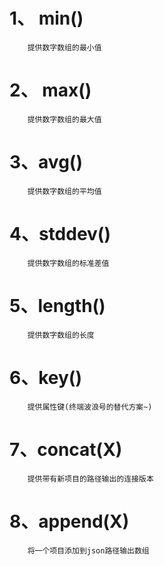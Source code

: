 # 1、 min()
        提供数字数组的最小值
# 2、 max()
        提供数字数组的最大值
# 3、avg()
        提供数字数组的平均值
# 4、stddev()
        提供数字数组的标准差值
# 5、length()
        提供数字数组的长度
# 6、key()
        提供属性键(终端波浪号的替代方案~)
# 7、concat(X)
        提供带有新项目的路径输出的连接版本
# 8、append(X)
        将一个项目添加到json路径输出数组